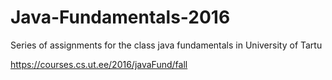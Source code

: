 # Java-Fundamentals-2016
Series of assignments for the class java fundamentals in University of Tartu  


https://courses.cs.ut.ee/2016/javaFund/fall
